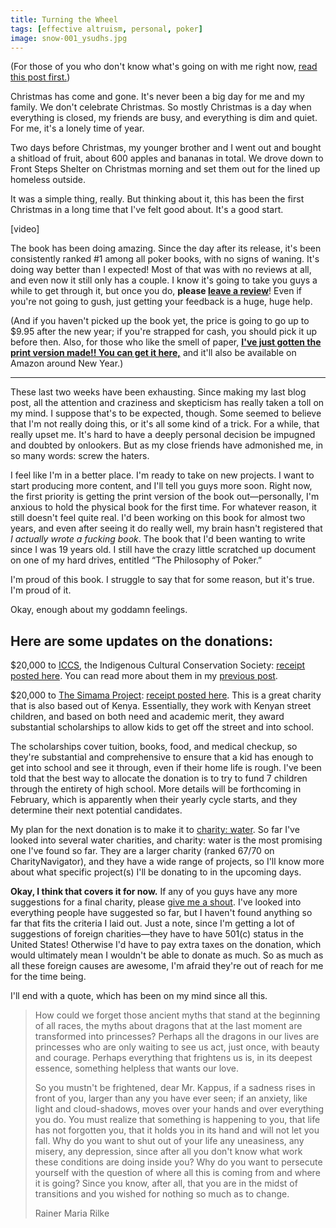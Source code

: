```yaml
---
title: Turning the Wheel
tags: [effective altruism, personal, poker]
image: snow-001_ysudhs.jpg
---
```


(For those of you who don't know what's going on with me right now, [read this post first.](http://www.haseebq.com/starting-over/))

Christmas has come and gone. It's never been a big day for me and my family. We don't celebrate Christmas. So mostly Christmas is a day when everything is closed, my friends are busy, and everything is dim and quiet. For me, it's a lonely time of year.

Two days before Christmas, my younger brother and I went out and bought a shitload of fruit, about 600 apples and bananas in total. We drove down to Front Steps Shelter on Christmas morning and set them out for the lined up homeless outside.

It was a simple thing, really. But thinking about it, this has been the first Christmas in a long time that I've felt good about. It's a good start.

<div class="ui embed" data-url="https://www.youtube.com/embed/Og-KuHMb2Ek">[video]</div>

The book has been doing amazing. Since the day after its release, it's been consistently ranked #1 among all poker books, with no signs of waning. It's doing way better than I expected! Most of that was with no reviews at all, and even now it still only has a couple. I know it's going to take you guys a while to get through it, but once you do, **please [leave a review](http://www.amazon.com/dp/B00HFDJU6A)**! Even if you're not going to gush, just getting your feedback is a huge, huge help.

<span class="note">(And if you haven't picked up the book yet, the price is going to go up to $9.95 after the new year; if you're strapped for cash, you should pick it up before then. Also, for those who like the smell of paper, **[I've just gotten the print version made!! You can get it here,](https://www.createspace.com/4581115)** and it'll also be available on Amazon around New Year.)</span>

----

These last two weeks have been exhausting. Since making my last blog post, all the attention and craziness and skepticism has really taken a toll on my mind. I suppose that's to be expected, though. Some seemed to believe that I'm not really doing this, or it's all some kind of a trick. For a while, that really upset me. It's hard to have a deeply personal decision be impugned and doubted by onlookers. But as my close friends have admonished me, in so many words: screw the haters.

I feel like I'm in a better place. I'm ready to take on new projects. I want to start producing more content, and I'll tell you guys more soon. Right now, the first priority is getting the print version of the book out&mdash;personally, I'm anxious to hold the physical book for the first time. For whatever reason, it still doesn't feel quite real. I'd been working on this book for almost two years, and even after seeing it do really well, my brain hasn't registered that *I actually wrote a fucking book*. The book that I'd been wanting to write since I was 19 years old. I still have the crazy little scratched up document on one of my hard drives, entitled &ldquo;The Philosophy of Poker.&rdquo;

I'm proud of this book. I struggle to say that for some reason, but it's true. I'm proud of it.

Okay, enough about my goddamn feelings.

## Here are some updates on the donations:

$20,000 to [ICCS](http://www.tribalstruggle.org), the Indigenous Cultural Conservation Society: [receipt posted here](http://www.scribd.com/doc/194144975/ICCS-Donation-Receipt). You can read more about them in my [previous post](http://www.haseebq.com/starting-over/).

$20,000 to [The Simama Project](http://thesimamaproject.org/): [receipt posted here](http://www.scribd.com/doc/193967057/EW-Donation-Receipt-SimamaProjectQureshi). This is a great charity that is also based out of Kenya. Essentially, they work with Kenyan street children, and based on both need and academic merit, they award substantial scholarships to allow kids to get off the street and into school.

The scholarships cover tuition, books, food, and medical checkup, so they're substantial and comprehensive to ensure that a kid has enough to get into school and see it through, even if their home life is rough. I've been told that the best way to allocate the donation is to try to fund 7 children through the entirety of high school. More details will be forthcoming in February, which is apparently when their yearly cycle starts, and they determine their next potential candidates.

My plan for the next donation is to make it to [charity: water](http://www.charitywater.org/whywater/). So far I've looked into several water charities, and charity: water is the most promising one I've found so far. They are a larger charity (ranked 67/70 on CharityNavigator), and they have a wide range of projects, so I'll know more about what specific project(s) I'll be donating to in the upcoming days.

**Okay, I think that covers it for now.** If any of you guys have any more suggestions for a final charity, please [give me a shout](http://www.haseebq.com/connect/). I've looked into everything people have suggested so far, but I haven't found anything so far that fits the criteria I laid out. Just a note, since I'm getting a lot of suggestions of foreign charities&mdash;they have to have 501(c) status in the United States! Otherwise I'd have to pay extra taxes on the donation, which would ultimately mean I wouldn't be able to donate as much. So as much as all these foreign causes are awesome, I'm afraid they're out of reach for me for the time being.

I'll end with a quote, which has been on my mind since all this.

> How could we forget those ancient myths that stand at the beginning of all races, the myths about dragons that at the last moment are transformed into princesses? Perhaps all the dragons in our lives are princesses who are only waiting to see us act, just once, with beauty and courage. Perhaps everything that frightens us is, in its deepest essence, something helpless that wants our love.
>
>  So you mustn't be frightened, dear Mr. Kappus, if a sadness rises in front of you, larger than any you have ever seen; if an anxiety, like light and cloud-shadows, moves over your hands and over everything you do. You must realize that something is happening to you, that life has not forgotten you, that it holds you in its hand and will not let you fall. Why do you want to shut out of your life any uneasiness, any misery, any depression, since after all you don't know what work these conditions are doing inside you? Why do you want to persecute yourself with the question of where all this is coming from and where it is going? Since you know, after all, that you are in the midst of transitions and you wished for nothing so much as to change.
>
> <div class="source">Rainer Maria Rilke</div>
